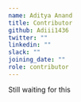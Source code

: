 ```yaml
---
name: Aditya Anand
title: Contributor
github: Adiii1436
twitter: ""
linkedin: ""
slack: ""
joining_date: ""
role: contributor
---
```


Still waiting for this
